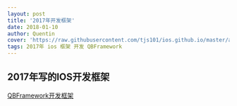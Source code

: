 ```yaml
---
layout: post
title: '2017年开发框架'
date: 2018-01-10
author: Quentin
cover: 'https://raw.githubusercontent.com/tjs101/ios.github.io/master/assets/img/20180110/qb.png'
tags: 2017年 ios 框架 开发 QBFramework
---
```


## 2017年写的IOS开发框架

[QBFramework开发框架](https://github.com/tjs101/QBFramework_IOS)

